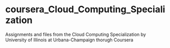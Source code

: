 # coursera_Cloud_Computing_Specialization
 Assignments and files from the Cloud Computing Specialization by University of Illinois at Urbana-Champaign thorugh Coursera
